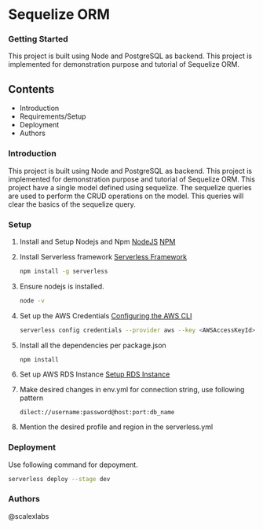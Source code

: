 # Sequelize ORM

### Getting Started
This project is built using Node and PostgreSQL as backend. This project is implemented for demonstration purpose and tutorial of Sequelize ORM. 

## Contents
* Introduction
* Requirements/Setup
* Deployment
* Authors

### Introduction
This project is built using Node and PostgreSQL as backend. This project is implemented for demonstration purpose and tutorial of Sequelize ORM. 
This project have a single model defined using sequelize. The sequelize queries are used to perform the CRUD operations on the model. This queries will clear the basics of the sequelize query.

### Setup
1. Install and Setup Nodejs and Npm
    [NodeJS](https://nodejs.org/en/download/package-manager/)
    [NPM](http://blog.teamtreehouse.com/install-node-js-npm-windows)

2. Install Serverless framework
    [Serverless Framework](https://serverless.com/framework/docs/providers/aws/guide/quick-start/)
    ```bash
    npm install -g serverless
    ```

3. Ensure nodejs is installed.
    ```bash
    node -v
    ```

4. Set up the AWS Credentials
    [Configuring the AWS CLI](https://docs.aws.amazon.com/cli/latest/userguide/cli-chap-getting-started.html)
    ```bash
    serverless config credentials --provider aws --key <AWSAccessKeyId> --secret <AWSSecretKey>
    ```

5. Install all the dependencies per package.json
    ```bash
    npm install
    ```

6. Set up AWS RDS Instance 
    [Setup RDS Instance](https://aws.amazon.com/getting-started/tutorials/create-connect-postgresql-db/)

7. Make desired changes in env.yml for connection string, use following pattern
    ```
    dilect://username:password@host:port:db_name
    ```

8. Mention the desired profile and region in the serverless.yml

### Deployment
Use following command for depoyment.
```bash
serverless deploy --stage dev 
```
        

### Authors
@scalexlabs
